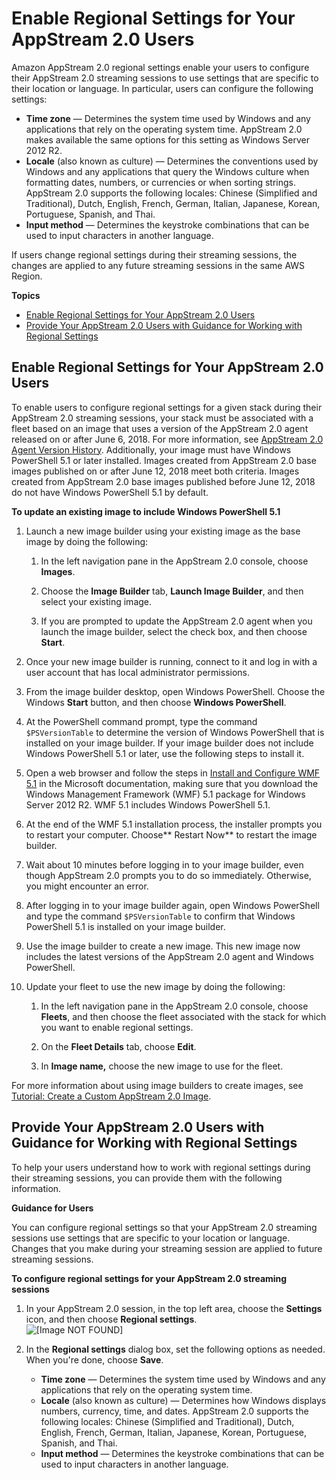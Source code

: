 # Enable Regional Settings for Your AppStream 2\.0 Users<a name="regional-settings"></a>

Amazon AppStream 2\.0 regional settings enable your users to configure their AppStream 2\.0 streaming sessions to use settings that are specific to their location or language\. In particular, users can configure the following settings:
+ **Time zone** — Determines the system time used by Windows and any applications that rely on the operating system time\. AppStream 2\.0 makes available the same options for this setting as Windows Server 2012 R2\.
+ **Locale** \(also known as culture\) — Determines the conventions used by Windows and any applications that query the Windows culture when formatting dates, numbers, or currencies or when sorting strings\. AppStream 2\.0 supports the following locales: Chinese \(Simplified and Traditional\), Dutch, English, French, German, Italian, Japanese, Korean, Portuguese, Spanish, and Thai\.
+ **Input method** — Determines the keystroke combinations that can be used to input characters in another language\.

If users change regional settings during their streaming sessions, the changes are applied to any future streaming sessions in the same AWS Region\. 

**Topics**
+ [Enable Regional Settings for Your AppStream 2\.0 Users](#regional-settings-enable)
+ [Provide Your AppStream 2\.0 Users with Guidance for Working with Regional Settings](#regional-settings-end-user)

## Enable Regional Settings for Your AppStream 2\.0 Users<a name="regional-settings-enable"></a>

To enable users to configure regional settings for a given stack during their AppStream 2\.0 streaming sessions, your stack must be associated with a fleet based on an image that uses a version of the AppStream 2\.0 agent released on or after June 6, 2018\. For more information, see [AppStream 2\.0 Agent Version History](agent-software-versions.md)\. Additionally, your image must have Windows PowerShell 5\.1 or later installed\. Images created from AppStream 2\.0 base images published on or after June 12, 2018 meet both criteria\. Images created from AppStream 2\.0 base images published before June 12, 2018 do not have Windows PowerShell 5\.1 by default\.

**To update an existing image to include Windows PowerShell 5\.1**

1. Launch a new image builder using your existing image as the base image by doing the following: 

   1.  In the left navigation pane in the AppStream 2\.0 console, choose **Images**\.

   1. Choose the **Image Builder** tab, **Launch Image Builder**, and then select your existing image\.

   1. If you are prompted to update the AppStream 2\.0 agent when you launch the image builder, select the check box, and then choose **Start**\.

1. Once your new image builder is running, connect to it and log in with a user account that has local administrator permissions\. 

1. From the image builder desktop, open Windows PowerShell\. Choose the Windows **Start** button, and then choose **Windows PowerShell**\. 

1. At the PowerShell command prompt, type the command `$PSVersionTable` to determine the version of Windows PowerShell that is installed on your image builder\. If your image builder does not include Windows PowerShell 5\.1 or later, use the following steps to install it\.

1. Open a web browser and follow the steps in [Install and Configure WMF 5\.1](https://docs.microsoft.com/en-us/powershell/wmf/5.1/install-configure) in the Microsoft documentation, making sure that you download the Windows Management Framework \(WMF\) 5\.1 package for Windows Server 2012 R2\. WMF 5\.1 includes Windows PowerShell 5\.1\.

1. At the end of the WMF 5\.1 installation process, the installer prompts you to restart your computer\. Choose** Restart Now** to restart the image builder\.

1. Wait about 10 minutes before logging in to your image builder, even though AppStream 2\.0 prompts you to do so immediately\. Otherwise, you might encounter an error\.

1. After logging in to your image builder again, open Windows PowerShell and type the command `$PSVersionTable` to confirm that Windows PowerShell 5\.1 is installed on your image builder\.

1. Use the image builder to create a new image\. This new image now includes the latest versions of the AppStream 2\.0 agent and Windows PowerShell\.

1. Update your fleet to use the new image by doing the following: 

   1. In the left navigation pane in the AppStream 2\.0 console, choose **Fleets**, and then choose the fleet associated with the stack for which you want to enable regional settings\.

   1. On the **Fleet Details** tab, choose **Edit**\.

   1. In **Image name,** choose the new image to use for the fleet\.

For more information about using image builders to create images, see [Tutorial: Create a Custom AppStream 2\.0 Image](tutorial-image-builder.md)\.

## Provide Your AppStream 2\.0 Users with Guidance for Working with Regional Settings<a name="regional-settings-end-user"></a>

To help your users understand how to work with regional settings during their streaming sessions, you can provide them with the following information\. 

**Guidance for Users**

You can configure regional settings so that your AppStream 2\.0 streaming sessions use settings that are specific to your location or language\. Changes that you make during your streaming session are applied to future streaming sessions\. 

**To configure regional settings for your AppStream 2\.0 streaming sessions**

1. In your AppStream 2\.0 session, in the top left area, choose the **Settings** icon, and then choose **Regional settings**\.  
![\[Image NOT FOUND\]](http://docs.aws.amazon.com/appstream2/latest/developerguide/images/regional-settings-menu-item.png)

1. In the **Regional settings** dialog box, set the following options as needed\. When you're done, choose **Save**\.
   + **Time zone** — Determines the system time used by Windows and any applications that rely on the operating system time\. 
   + **Locale** \(also known as culture\) — Determines how Windows displays numbers, currency, time, and dates\. AppStream 2\.0 supports the following locales: Chinese \(Simplified and Traditional\), Dutch, English, French, German, Italian, Japanese, Korean, Portuguese, Spanish, and Thai\.
   + **Input method** — Determines the keystroke combinations that can be used to input characters in another language\. 